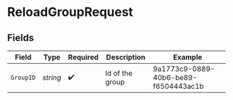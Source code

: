 # ReloadGroupRequest


## Fields

| Field                                | Type                                 | Required                             | Description                          | Example                              |
| ------------------------------------ | ------------------------------------ | ------------------------------------ | ------------------------------------ | ------------------------------------ |
| `GroupID`                            | *string*                             | :heavy_check_mark:                   | Id of the group                      | 9a1773c9-0889-40b6-be89-f6504443ac1b |